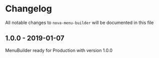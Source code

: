 # Changelog

All notable changes to `nova-menu-builder` will be documented in this file

## 1.0.0 - 2019-01-07 

MenuBuilder ready for Production with version 1.0.0
